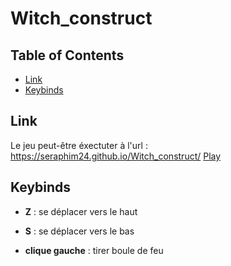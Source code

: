 # Witch_construct

## Table of Contents

- [Link](#link)
- [Keybinds](#keybinds)

## Link

Le jeu peut-être éxectuter à l'url : https://seraphim24.github.io/Witch_construct/ [Play](https://seraphim24.github.io/Witch_construct/)

## Keybinds

- **Z** : se déplacer vers le haut

- **S** : se déplacer vers le bas

- **clique gauche** : tirer boule de feu
